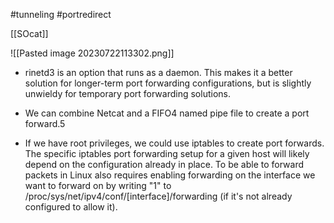#tunneling #portredirect

[[SOcat]]

![[Pasted image 20230722113302.png]]

- rinetd3 is an option that runs as a daemon. This makes it a better solution for longer-term port forwarding configurations, but is slightly unwieldy for temporary port forwarding solutions.

- We can combine Netcat and a FIFO4 named pipe file to create a port forward.5

- If we have root privileges, we could use iptables to create port forwards. The specific iptables port forwarding setup for a given host will likely depend on the configuration already in place. To be able to forward packets in Linux also requires enabling forwarding on the interface we want to forward on by writing "1" to /proc/sys/net/ipv4/conf/[interface]/forwarding (if it's not already configured to allow it).